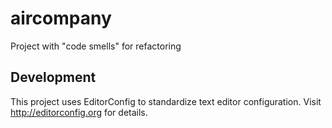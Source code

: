 # aircompany
Project with "code smells" for refactoring

## Development
This project uses EditorConfig to standardize text editor configuration.
Visit http://editorconfig.org for details.

